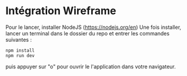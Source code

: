 #  Intégration Wireframe

Pour le lancer, installer NodeJS (https://nodejs.org/en)
Une fois installer, lancer un terminal dans le dossier du repo et entrer les commandes suivantes : 

```
npm install
npm run dev
```

puis appuyer sur "o" pour ouvrir le l'application dans votre navigateur.
